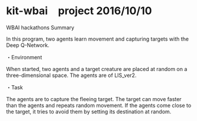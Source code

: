 # kit-wbai　project 2016/10/10
WBAI hackathons Summary

In this program, two agents learn movement and capturing targets with
the Deep Q-Network.

・Environment

When started, two agents and a target creature are placed at random on
a three-dimensional space.
The agents are of LIS_ver2.

・Task

The agents are to capture the fleeing target.
The target can move faster than the agents and repeats random movement.
If the agents come close to the target, it tries to avoid them by
setting its destination at random.
